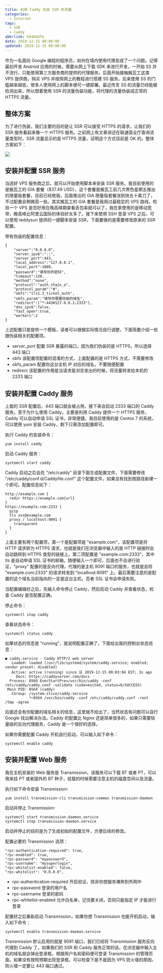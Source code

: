 ```yaml
---
title: 利用 Caddy 伪装 SSR 的流量
categories:
  - Internet
tags:
  - SSR
  - Caddy
abbrlink: 684bb6fe
date: 2019-12-15 00:00:00
updated: 2019-12-15 00:00:00
---
```


作为一名面向 Google 编程的程序员，如何在墙内使用代理变成了一个问题。记得最初开发 Android 应用的时候，需要从网上下载 SDK 来进行开发，一开始 SS 并不流行，只能使用第三方服务商的提供的代理服务。后面开始接触搬瓦工这类 VPS 提供商，购买 VPS 并按照网上的教程进行搭建 SS 服务。后来使用 SS 的门槛越来越低，很多人使用网上的脚本便可一键部署。最近传言 SS 的流量已经能被检测出来，所以想着使用 SSR 的流量伪装功能，将代理的流量伪装成正常的 HTTPS 流量。

<!--more-->

## 整体方案

为了进行伪装，我们主要的目的是让 SSR 可以接受 HTTPS 的请求，让我们的 SSR 服务看起来像一个 HTTPS 服务。之前网上有文章讲述在联通营业厅查询流量类型时，SSR 流量显示的是 HTTPS 流量，证明这个方式目前是 OK 的。整体方案如下：

![](https://www.itren.tech/2019/12/16/15764260119229.jpg)

## 安装并配置 SSR 服务

当选好 VPS 服务商之后，就可以开始使用脚本来安装 SSR 服务。我目前使用的是搬瓦工的 GIA 套餐（$37.49 USD），这个套餐是搬瓦工前几次黑色星期五推出的限量版套餐，目前已经绝版，后面推出的 GIA 限量版套餐涨到快五十美刀了，不过配置会稍微高一些。其实搬瓦工的 GIA 套餐是我用过最稳定的 VPS 路线，检验一个 VPS 是否好用在晚高峰期查看丢包率就可以了，我在家使用的是移动宽带，晚高峰比阿里云国际的体验好太多了。接下来使用 SSH 登录 VPS 之后，可以使用 teddysun 提供的一键脚本安装 SSR，下面要做的是需要修改原来的 SSR 配置。

带有伪装的配置信息：

```
{
    "server":"0.0.0.0",
    "server_ipv6":"::",
    "server_port":443,
    "local_address":"127.0.0.1",
    "local_port":1080,
    "password":"填写你的密码",
    "timeout":120,
    "method":"none",
    "protocol":"auth_chain_a",
    "protocol_param":"#",
    "obfs":"tls1.2_ticket_auth",
    "obfs_param":"填写你需要伪装的域名",
    "redirect":["*:443#127.0.0.1:2333"],
    "dns_ipv6":false,
    "fast_open":true,
    "workers":2
}
```

上述配置只是提供一个模板，读者可以根据实际情况自行调整，下面简要介绍一些跟伪装相关的配置项。

* server_port 配置 SSR 暴露的端口，因为我们伪装的是 HTTPS，所以选择 443 端口
* obfs 该配置项配置的混淆的方式，上面配置的是 HTTPS 方式，不需要修改
* obfs_param 配置你这台主机 IP 对应的域名，不要随便配置
* redirect 该配置的作用是当请求是浏览发出的时候，将流量转发给本机的 2333 端口

## 安装并配置 Caddy 服务

上面的 SSR 配置后，443 端口就会被占用，接下来会启动 2333 端口的 Caddy 服务。至于为什么使用 Caddy，主要是利用 Caddy 提供一个 HTTPS 服务，Caddy 可以自动申请 SSL 证书，非常便捷。我目前使用的是 Centos 7 的系统，可以使用 yum 安装 Caddy，剩下只需添加配置即可。

执行 Caddy 的安装命令：

```
yum install caddy
```

启动 Caddy 服务：

```
systemctl start caddy
```

Caddy 启动之后会在 "/etc/caddy" 目录下面生成配置文件，下面需要修改 "/etc/caddy/conf.d/Caddyfile.conf" 这个配置文件，如果没有找到按路径新建一个即可。配置信息如下：

```
http://example.com {
  redir https://example.com{url}
}
https://example.com:2333 {
  gzip
  tls xxx@example.com
  proxy / localhost:9091 {
    transparent
  }
}
```

上面主要有两个配置项，第一个是配置项是 "example.com"，该配置项是将 HTTP 请求转为 HTTPS 请求，也就是我们在浏览器中输入的是 HTTP 链接时会自动跳转到 HTTPS 类型的链接上。第二项配置是 "example.com:2333"，其中 tls 是自动申请 SSL 证书的邮箱，随便输入一个即可，后面也不会进行验证，"proxy" 配置的是反向代理，代理的是主机 9091 端口的服务，也就是会将 "example.com:2333" 的请求转发到 "localhost:9091" 上。最后需要注意的是配置的这个域名当前指向的一定是这台主机，否者 SSL 证书会申请失败。

当配置编辑好之后，先输入命令停止 Caddy，然后启动 Caddy 并查看状态，检查 Caddy 是否配置正确。

停止命令：

```
systemctl stop caddy
```

查看状态命令：

```
systemctl status caddy
```

如果状态的信息是 "running"，就说明配置正确了，下面给出我的控制台状态信息：

```
● caddy.service - Caddy HTTP/2 web server
   Loaded: loaded (/usr/lib/systemd/system/caddy.service; enabled; vendor preset: disabled)
   Active: active (running) since 日 2019-12-15 09:03:04 EST; 3s ago
     Docs: https://caddyserver.com/docs
  Process: 8560 ExecStartPre=/usr/bin/caddy -conf /etc/caddy/caddy.conf -validate (code=exited, status=0/SUCCESS)
 Main PID: 8564 (caddy)
   CGroup: /system.slice/caddy.service
           └─8564 /usr/bin/caddy -conf /etc/caddy/caddy.conf -root /tmp -agree
```

后面还会有你配置的域名相关的信息，这里就不给出了，当然状态有问题可以自行 Google 找出解决办法。Caddy 的配置比 Nginx 还是简单很多的，如果只需要轻量级的反向代理服务，Caddy 是一个很好的选择。

如果你需要配置 Caddy 开机自行启动，可以输入如下命令：

```
systemctl enable caddy
```

## 安装并配置 Web 服务

我在主机安装的 Web 服务是 Transmission，该服务可以下载 BT 或者 PT，可以用来挂 PT 或者国外的 BT 种子，挂载的时候需要注意主机的磁盘空间以及流量。

执行如下命令安装 Transmission:

```
yum install transmission-cli transmission-common transmission-daemon    
```

启动并停止 Transmission:

```
systemctl start transmission-daemon.service
systemctl stop transmission-daemon.service
```

启动并停止的目的是为了生成初始的配置文件，方便后续的修改。

配置必要的 Transmission 选项：

```
"rpc-authentication-required": true,
"rpc-enabled": true,
"rpc-password": "mypassword",
"rpc-username": "mysuperlogin",
"rpc-whitelist-enabled": false,
"rpc-whitelist": "0.0.0.0",
```

* rpc-authentication-required 开启验证，除非你想服务裸奔到外网中
* rpc-password 登录的用户名
* rpc-username 登录的密码
* rpc-whitelist-enabled 允许白名单，记住要关闭，否则只能指定 IP 才能进行登录

配置好之后重新启动 Transmission，如果你想 Transmission 也能开机启动，输入如下命令：

```
systemctl enable transmission-daemon.service
```
Transmission 默认启用的就是 9091 端口，我们已经将 Transmission 服务反向代理到 Caddy 了。如果我们的 SSR 和 Caddy 服务正常的话，在浏览器中输入主机的域名就会弹出登录框，根据用户名和密码便可登录 Transmission 的管理页面。如果没有按照预期出现登录框，可以检查下是不是因为 VPS 防火墙的原因，防火墙一定要让 443 端口通过。




